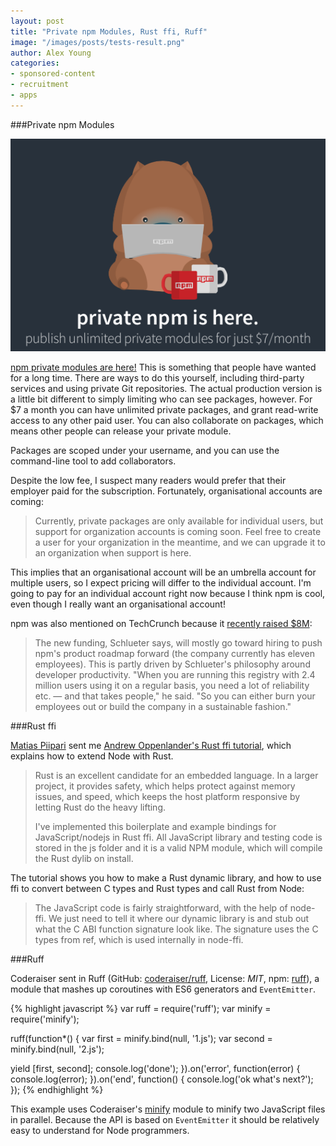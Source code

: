 ```yaml
---
layout: post
title: "Private npm Modules, Rust ffi, Ruff"
image: "/images/posts/tests-result.png"
author: Alex Young
categories:
- sponsored-content
- recruitment
- apps
---
```


###Private npm Modules

![Private npm](/images/posts/npm-private-modules.png)

[npm private modules are here!](https://www.npmjs.com/private-modules) This is something that people have wanted for a long time.  There are ways to do this yourself, including third-party services and using private Git repositories.  The actual production version is a little bit different to simply limiting who can see packages, however.  For $7 a month you can have unlimited private packages, and grant read-write access to any other paid user.  You can also collaborate on packages, which means other people can release your private module.

Packages are scoped under your username, and you can use the command-line tool to add collaborators.

Despite the low fee, I suspect many readers would prefer that their employer paid for the subscription.  Fortunately, organisational accounts are coming:

> Currently, private packages are only available for individual users, but support for organization accounts is coming soon. Feel free to create a user for your organization in the meantime, and we can upgrade it to an organization when support is here.

This implies that an organisational account will be an umbrella account for multiple users, so I expect pricing will differ to the individual account.  I'm going to pay for an individual account right now because I think npm is cool, even though I really want an organisational account!

npm was also mentioned on TechCrunch because it [recently raised $8M](http://techcrunch.com/2015/04/14/popular-javascript-package-manager-npm-raises-8m-launches-private-modules/):

> The new funding, Schlueter says, will mostly go toward hiring to push npm's product roadmap forward (the company currently has eleven employees). This is partly driven by Schlueter's philosophy around developer productivity. "When you are running this registry with 2.4 million users using it on a regular basis, you need a lot of reliability etc. — and that takes people," he said. "So you can either burn your employees out or build the company in a sustainable fashion."

###Rust ffi

[Matias Piipari](https://github.com/mz2) sent me [Andrew Oppenlander's Rust ffi tutorial](http://oppenlander.me/articles/rust-ffi), which explains how to extend Node with Rust.

> Rust is an excellent candidate for an embedded language. In a larger project, it provides safety, which helps protect against memory issues, and speed, which keeps the host platform responsive by letting Rust do the heavy lifting.
>
> I've implemented this boilerplate and example bindings for JavaScript/nodejs in Rust ffi. All JavaScript library and testing code is stored in the js folder and it is a valid NPM module, which will compile the Rust dylib on install.

The tutorial shows you how to make a Rust dynamic library, and how to use ffi to convert between C types and Rust types and call Rust from Node:

> The JavaScript code is fairly straightforward, with the help of node-ffi. We just need to tell it where our dynamic library is and stub out what the C ABI function signature look like. The signature uses the C types from ref, which is used internally in node-ffi.

###Ruff

Coderaiser sent in Ruff (GitHub: [coderaiser/ruff](https://github.com/coderaiser/ruff), License: _MIT_, npm: [ruff](http://npmjs.com/package/ruff)), a module that mashes up coroutines with ES6 generators and `EventEmitter`.

{% highlight javascript %}
var ruff = require('ruff');
var minify = require('minify');

ruff(function*() {
  var first = minify.bind(null, '1.js');
  var second = minify.bind(null, '2.js');

  yield [first, second];
  console.log('done');
}).on('error', function(error) {
  console.log(error);
}).on('end', function() {
  console.log('ok what\'s next?');
});
{% endhighlight %}

This example uses Coderaiser's [minify](https://www.npmjs.com/package/minify) module to minify two JavaScript files in parallel.  Because the API is based on `EventEmitter` it should be relatively easy to understand for Node programmers.
